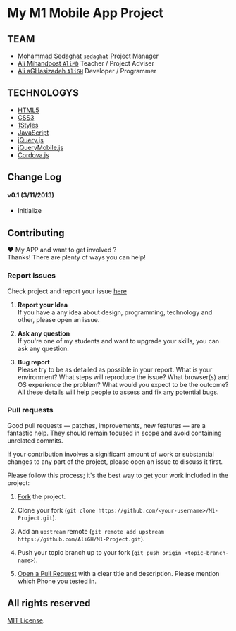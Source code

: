 # My M1 Mobile App Project

## TEAM
* [Mohammad Sedaghat `sedaghat`](https://github.com/sedaghat) Project Manager
* [Ali Mihandoost `AliMD`](https://github.com/AliMD) Teacher / Project Adviser
* [Ali aGHasizadeh `AliGH`](https://github.com/AliGH) Developer / Programmer

## TECHNOLOGYS
* [HTML5](http://ali.md/wiki/html5)
* [CSS3](http://ali.md/css3ref)
* [1Styles](http://ali.md/1styles)
* [JavaScript](http://ali.md/wiki/javascript)
* [jQuery.js](http://ali.md/jquery.js)
* [jQueryMobile.js](http://jquerymobile.com)
* [Cordova.js](http://cordova.apache.org)

## Change Log

#### v0.1 (3/11/2013)
  * Initialize

## Contributing
♥ My APP and want to get involved ?  
Thanks! There are plenty of ways you can help!  

### Report issues
Check project and report your issue [here](https://github.com/AliGH/M1-Project/issues)    

1. **Report your Idea**  
  If you have a any idea about design, programming, technology and other, please open an issue.
  
1. **Ask any question**  
  If you're one of my students and want to upgrade your skills, you can ask any question.  
  
1. **Bug report**  
  Please try to be as detailed as possible in your report. What is your
environment? What steps will reproduce the issue? What browser(s) and OS
experience the problem? What would you expect to be the outcome? All these
details will help people to assess and fix any potential bugs.

### Pull requests  

Good pull requests — patches, improvements, new features — are a fantastic
help. They should remain focused in scope and avoid containing unrelated commits.

If your contribution involves a significant amount of work or substantial
changes to any part of the project, please open an issue to discuss it first.

Please follow this process; it's the best way to get your work included in the project:

1. [Fork](http://help.github.com/fork-a-repo/) the project.

2. Clone your fork (`git clone
   https://github.com/<your-username>/M1-Project.git`).

3. Add an `upstream` remote (`git remote add upstream
   https://github.com/AliGH/M1-Project.git`).

9. Push your topic branch up to your fork (`git push origin
   <topic-branch-name>`).

10. [Open a Pull Request](http://help.github.com/send-pull-requests/) with a
    clear title and description. Please mention which Phone you tested in.

## All rights reserved ###
[MIT License](http://opensource.org/licenses/MIT).  
